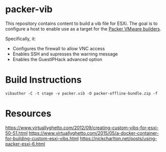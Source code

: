 packer-vib
===================

This repository contains content to build a vib file for ESXi. The goal is to configure a host to enable use as a target for the [Packer VMware builders](https://www.packer.io/docs/builders/vmware.html).

Specifically, it:
* Configures the firewall to allow VNC access
* Enables SSH and supresses the warning message
* Enables the GuestIPHack advanced option

Build Instructions
===================

`vibauthor -C -t stage -v packer.vib -O packer-offline-bundle.zip -f`

Resources
===================

https://www.virtuallyghetto.com/2012/09/creating-custom-vibs-for-esxi-50-51.html
https://www.virtuallyghetto.com/2015/05/a-docker-container-for-building-custom-esxi-vibs.html
https://nickcharlton.net/posts/using-packer-esxi-6.html
